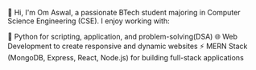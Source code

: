 👋 Hi, I'm Om Aswal, a passionate BTech student majoring in Computer Science Engineering (CSE). I enjoy working with:

🐍 Python for scripting, application, and problem-solving(DSA)
🌐 Web Development to create responsive and dynamic websites
⚡ MERN Stack (MongoDB, Express, React, Node.js) for building full-stack applications
